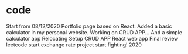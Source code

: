 # code
Start from 08/12/2020
Portfolio page based on React.
Added a basic calculator in my personal website.
Working on CRUD APP...
And a simple calculator app
Relocating
Setup
CRUD APP
React web app
Final review
leetcode
start exchange rate project
start fighting! 2020
